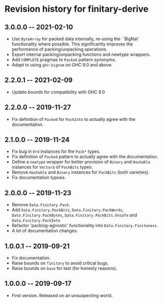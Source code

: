 # Revision history for finitary-derive

## 3.0.0.0 -- 2021-02-10

* Use ``ByteArray`` for packed data internally,
  re-using the ``BigNat` functionality where possible.
  This significantly improves the performance of packing/unpacking operations.
* Export internal packing/unpacking functions and newtype wrappers.
* Add ``COMPLETE`` pragmas to ``Packed`` pattern synonyms.
* Adapt to using ``ghc-bignum`` on GHC 9.0 and above.

## 2.2.0.1 -- 2021-02-09

* Update bounds for compatibility with GHC 9.0

## 2.2.0.0 -- 2019-11-27

* Fix definition of ``Packed`` for ``PackInto`` to actually agree with the
  documentation.

## 2.1.0.0 -- 2019-11-24

* Fix bug in ``Ord`` instances for the ``Pack*`` types.
* Fix definition of ``Packed`` pattern to actually agree with the documentation.
* Define a ``newtype`` wrapper for better provision of ``Binary`` and
  ``Hashable`` instances for ``Vector``s of ``PackBits`` types.
* Remove ``Hashable`` and ``Binary`` instances for ``PackBits`` (both
  varieties).
* Fix documentation typoes.

## 2.0.0.0 -- 2019-11-23

* Remove ``Data.Finitary.Pack``.
* Add ``Data.Finitary.PackBits``, ``Data.Finitary.PackWords``,
  ``Data.Finitary.PackBytes``, ``Data.Finitary.PackBits.Unsafe`` and
  ``Data.Finitary.PackInto``
* Refactor 'packing-agnostic' functionality into ``Data.Finitary.Finiteness``.
* A lot of documentation changes.

## 1.0.0.1 -- 2019-09-21

* Fix documentation.
* Raise bounds on ``finitary`` to avoid critical bugs.
* Raise bounds on ``base`` for test (for honesty reasons).

## 1.0.0.0 -- 2019-09-17

* First version. Released on an unsuspecting world.
